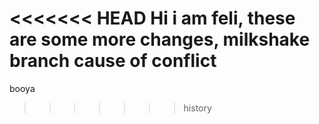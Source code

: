 <<<<<<< HEAD
Hi i am feli, these are some more changes, milkshake branch
cause of conflict
=======
booya
>>>>>>> history
